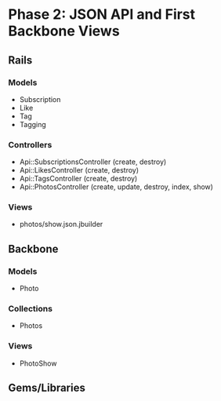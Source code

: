 # Phase 2: JSON API and First Backbone Views

## Rails
### Models
* Subscription
* Like
* Tag
* Tagging

### Controllers
* Api::SubscriptionsController (create, destroy)
* Api::LikesController (create, destroy)
* Api::TagsController (create, destroy)
* Api::PhotosController (create, update, destroy, index, show)

### Views
* photos/show.json.jbuilder

## Backbone
### Models
* Photo

### Collections
* Photos

### Views
* PhotoShow

## Gems/Libraries
